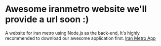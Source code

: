 # Awesome iranmetro website we'll provide a url soon :)
A website for iran metro using Node.js as the back-end, It's highly recommended to download our awesome application first.
[Iran Metro App](https://cafebazaar.ir/app/ir.blog.chameco.iranmetro/?l=fa)
